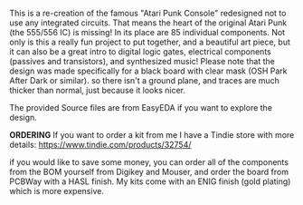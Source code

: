 This is a re-creation of the famous "Atari Punk Console" redesigned not to use any integrated circuits. That means the heart of the original Atari Punk (the 555/556 IC) is missing! In its place are 85 individual components. Not only is this a really fun project to put together, and a beautiful art piece, but it can also be a great intro to digital logic gates, electrical components (passives and transistors), and synthesized music! Please note that the design was made specifically for a black board with clear mask (OSH Park After Dark or similar). so there isn't a ground plane, and traces are much thicker than normal, just because it looks nicer.

The provided Source files are from EasyEDA if you want to explore the design.

**ORDERING**
If you want to order a kit from me I have a Tindie store with more details: https://www.tindie.com/products/32754/

if you would like to save some money, you can order all of the components from the BOM yourself from Digikey and Mouser, and order the board from PCBWay with a HASL finish. My kits come with an ENIG finish (gold plating) which is more expensive.
